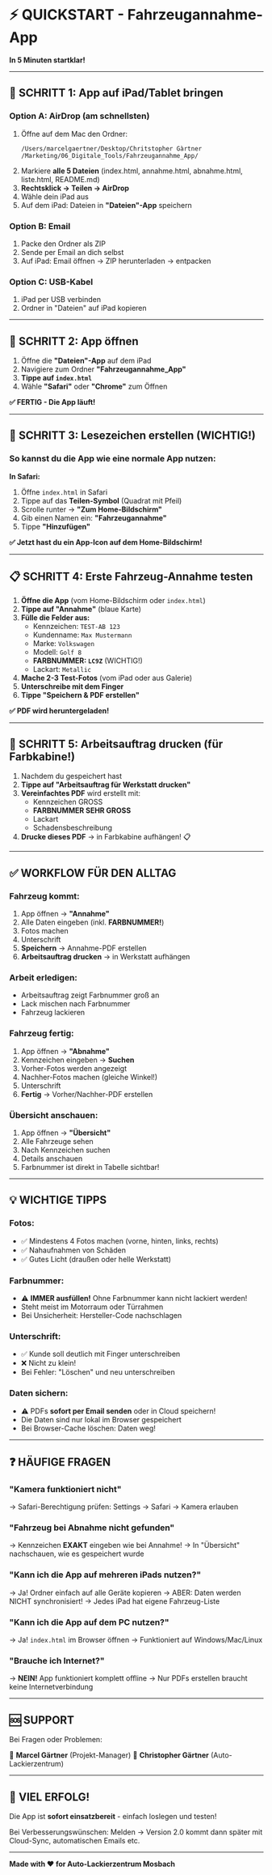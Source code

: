 # ⚡ QUICKSTART - Fahrzeugannahme-App

**In 5 Minuten startklar!**

---

## 📱 SCHRITT 1: App auf iPad/Tablet bringen

### **Option A: AirDrop (am schnellsten)**
1. Öffne auf dem Mac den Ordner:
   ```
   /Users/marcelgaertner/Desktop/Chritstopher Gàrtner /Marketing/06_Digitale_Tools/Fahrzeugannahme_App/
   ```
2. Markiere **alle 5 Dateien** (index.html, annahme.html, abnahme.html, liste.html, README.md)
3. **Rechtsklick → Teilen → AirDrop**
4. Wähle dein iPad aus
5. Auf dem iPad: Dateien in **"Dateien"-App** speichern

### **Option B: Email**
1. Packe den Ordner als ZIP
2. Sende per Email an dich selbst
3. Auf iPad: Email öffnen → ZIP herunterladen → entpacken

### **Option C: USB-Kabel**
1. iPad per USB verbinden
2. Ordner in "Dateien" auf iPad kopieren

---

## 🚀 SCHRITT 2: App öffnen

1. Öffne die **"Dateien"-App** auf dem iPad
2. Navigiere zum Ordner **"Fahrzeugannahme_App"**
3. **Tippe auf `index.html`**
4. Wähle **"Safari"** oder **"Chrome"** zum Öffnen

**✅ FERTIG - Die App läuft!**

---

## 🎯 SCHRITT 3: Lesezeichen erstellen (WICHTIG!)

### So kannst du die App wie eine normale App nutzen:

**In Safari:**
1. Öffne `index.html` in Safari
2. Tippe auf das **Teilen-Symbol** (Quadrat mit Pfeil)
3. Scrolle runter → **"Zum Home-Bildschirm"**
4. Gib einen Namen ein: **"Fahrzeugannahme"**
5. Tippe **"Hinzufügen"**

**✅ Jetzt hast du ein App-Icon auf dem Home-Bildschirm!**

---

## 📋 SCHRITT 4: Erste Fahrzeug-Annahme testen

1. **Öffne die App** (vom Home-Bildschirm oder `index.html`)
2. **Tippe auf "Annahme"** (blaue Karte)
3. **Fülle die Felder aus:**
   - Kennzeichen: `TEST-AB 123`
   - Kundenname: `Max Mustermann`
   - Marke: `Volkswagen`
   - Modell: `Golf 8`
   - **FARBNUMMER: `LC9Z`** (WICHTIG!)
   - Lackart: `Metallic`
4. **Mache 2-3 Test-Fotos** (vom iPad oder aus Galerie)
5. **Unterschreibe mit dem Finger**
6. **Tippe "Speichern & PDF erstellen"**

**✅ PDF wird heruntergeladen!**

---

## 🎨 SCHRITT 5: Arbeitsauftrag drucken (für Farbkabine!)

1. Nachdem du gespeichert hast
2. **Tippe auf "Arbeitsauftrag für Werkstatt drucken"**
3. **Vereinfachtes PDF** wird erstellt mit:
   - Kennzeichen GROSS
   - **FARBNUMMER SEHR GROSS**
   - Lackart
   - Schadensbeschreibung
4. **Drucke dieses PDF** → in Farbkabine aufhängen! 📋

---

## ✅ WORKFLOW FÜR DEN ALLTAG

### **Fahrzeug kommt:**
1. App öffnen → **"Annahme"**
2. Alle Daten eingeben (inkl. **FARBNUMMER!**)
3. Fotos machen
4. Unterschrift
5. **Speichern** → Annahme-PDF erstellen
6. **Arbeitsauftrag drucken** → in Werkstatt aufhängen

### **Arbeit erledigen:**
- Arbeitsauftrag zeigt Farbnummer groß an
- Lack mischen nach Farbnummer
- Fahrzeug lackieren

### **Fahrzeug fertig:**
1. App öffnen → **"Abnahme"**
2. Kennzeichen eingeben → **Suchen**
3. Vorher-Fotos werden angezeigt
4. Nachher-Fotos machen (gleiche Winkel!)
5. Unterschrift
6. **Fertig** → Vorher/Nachher-PDF erstellen

### **Übersicht anschauen:**
1. App öffnen → **"Übersicht"**
2. Alle Fahrzeuge sehen
3. Nach Kennzeichen suchen
4. Details anschauen
5. Farbnummer ist direkt in Tabelle sichtbar!

---

## 💡 WICHTIGE TIPPS

### **Fotos:**
- ✅ Mindestens 4 Fotos machen (vorne, hinten, links, rechts)
- ✅ Nahaufnahmen von Schäden
- ✅ Gutes Licht (draußen oder helle Werkstatt)

### **Farbnummer:**
- ⚠️ **IMMER ausfüllen!** Ohne Farbnummer kann nicht lackiert werden!
- Steht meist im Motorraum oder Türrahmen
- Bei Unsicherheit: Hersteller-Code nachschlagen

### **Unterschrift:**
- ✅ Kunde soll deutlich mit Finger unterschreiben
- ❌ Nicht zu klein!
- Bei Fehler: "Löschen" und neu unterschreiben

### **Daten sichern:**
- ⚠️ PDFs **sofort per Email senden** oder in Cloud speichern!
- Die Daten sind nur lokal im Browser gespeichert
- Bei Browser-Cache löschen: Daten weg!

---

## ❓ HÄUFIGE FRAGEN

### **"Kamera funktioniert nicht"**
→ Safari-Berechtigung prüfen: Settings → Safari → Kamera erlauben

### **"Fahrzeug bei Abnahme nicht gefunden"**
→ Kennzeichen **EXAKT** eingeben wie bei Annahme!
→ In "Übersicht" nachschauen, wie es gespeichert wurde

### **"Kann ich die App auf mehreren iPads nutzen?"**
→ Ja! Ordner einfach auf alle Geräte kopieren
→ ABER: Daten werden NICHT synchronisiert!
→ Jedes iPad hat eigene Fahrzeug-Liste

### **"Kann ich die App auf dem PC nutzen?"**
→ Ja! `index.html` im Browser öffnen
→ Funktioniert auf Windows/Mac/Linux

### **"Brauche ich Internet?"**
→ **NEIN!** App funktioniert komplett offline
→ Nur PDFs erstellen braucht keine Internetverbindung

---

## 🆘 SUPPORT

Bei Fragen oder Problemen:

📧 **Marcel Gärtner** (Projekt-Manager)
📧 **Christopher Gärtner** (Auto-Lackierzentrum)

---

## 🎉 VIEL ERFOLG!

Die App ist **sofort einsatzbereit** - einfach loslegen und testen!

Bei Verbesserungswünschen: Melden → Version 2.0 kommt dann später mit Cloud-Sync, automatischen Emails etc.

---

**Made with ❤️ for Auto-Lackierzentrum Mosbach**
